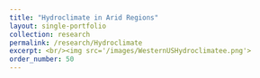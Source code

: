 ```yaml
---
title: "Hydroclimate in Arid Regions"
layout: single-portfolio
collection: research
permalink: /research/Hydroclimate
excerpt: <br/><img src='/images/WesternUSHydroclimatee.png'>
order_number: 50
---
```


